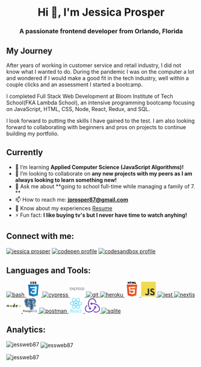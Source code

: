 <h1 align="center">Hi 👋, I'm Jessica Prosper</h1>
<h3 align="center">A passionate frontend developer from Orlando, Florida</h3>

<!--
**Jessweb87/Jessweb87** is a ✨ _special_ ✨ repository because its `README.md` (this file) appears on your GitHub profile.

Here are some ideas to get you started:
-->
## My Journey
After years of working in customer service and retail industry, I did not know what I wanted to do. During the pandemic I was on the computer a lot and wondered if I would make a good fit in the tech industry, well within a couple clicks and an assessment I started a bootcamp.

 I completed Full Stack Web Development at Bloom Institute of Tech School(FKA Lambda School), an intensive programming bootcamp focusing on JavaScript, HTML, CSS, Node, React, Redux, and SQL.

I look forward to putting the skills I have gained to the test. I am also looking forward to collaborating with beginners and pros on projects to continue building my portfolio.

## Currently  
- 🌱 I’m learning **Applied Computer Science (JavaScript Algorithms)!**
- 👯 I’m looking to collaborate on **any new projects with my peers as I am always looking to learn something new!**
- 💬 Ask me about **going to school full-time while managing a family of 7. **
- 📫 How to reach me: **jprosper87@gmail.com**
- 📃 Know about my experiences [Resume](https://docs.google.com/document/d/17CY82heSO-yGO35EUBbMoIAU6LZZXvMsekzWewv8xPc/edit?usp=sharing)
- ⚡ Fun fact: **I like buying tv's but I never have time to watch anyhing!**

## Connect with me:
<p align="left"><a href="https://linkedin.com/in/jessicaprosper" target="blank"><img align="center" src="https://raw.githubusercontent.com/rahuldkjain/github-profile-readme-generator/master/src/images/icons/Social/linked-in-alt.svg" alt="jessica prosper" height="30" width="40" /></a> <a href="https://codepen.io/jprosper87" target="blank"><img align="center" src="https://cdn.jsdelivr.net/npm/simple-icons@3.0.1/icons/codepen.svg" alt="codepen profile" height="30"
width="40" /></a> <a href="https://codesandbox.io/u/jprosper87" target="blank"><img align="center" src="https://cdn.jsdelivr.net/npm/simple-icons@3.0.1/icons/codesandbox.svg" alt="codesandbox profile" height="30" width="40" /></a></p>

## Languages and Tools:

<p align="left"> <a href="https://www.gnu.org/software/bash/" target="_blank" rel="noreferrer"> <img src="https://www.vectorlogo.zone/logos/gnu_bash/gnu_bash-icon.svg" alt="bash" width="40" height="40"/> </a> <a href="https://getbootstrap.com" target="_blank" rel="noreferrer"> <a href="https://www.w3schools.com/css/" target="_blank" rel="noreferrer"> <img src="https://raw.githubusercontent.com/devicons/devicon/master/icons/css3/css3-original-wordmark.svg" alt="css3" width="40" height="40"/> </a> <a href="https://www.cypress.io" target="_blank" rel="noreferrer"> <img src="https://raw.githubusercontent.com/simple-icons/simple-icons/6e46ec1fc23b60c8fd0d2f2ff46db82e16dbd75f/icons/cypress.svg" alt="cypress" width="40" height="40"/> </a> <a href="https://expressjs.com" target="_blank" rel="noreferrer"> <img src="https://raw.githubusercontent.com/devicons/devicon/master/icons/express/express-original-wordmark.svg" alt="express" width="40" height="40"/> </a> <a href="https://git-scm.com/" target="_blank" rel="noreferrer"> <img src="https://www.vectorlogo.zone/logos/git-scm/git-scm-icon.svg" alt="git" width="40" height="40"/> </a> <a href="https://heroku.com" target="_blank" rel="noreferrer"> <img src="https://www.vectorlogo.zone/logos/heroku/heroku-icon.svg" alt="heroku" width="40" height="40"/> </a> <a href="https://www.w3.org/html/" target="_blank" rel="noreferrer"> <img src="https://raw.githubusercontent.com/devicons/devicon/master/icons/html5/html5-original-wordmark.svg" alt="html5" width="40" height="40"/> </a> <a href="https://developer.mozilla.org/en-US/docs/Web/JavaScript" target="_blank" rel="noreferrer"> <img src="https://raw.githubusercontent.com/devicons/devicon/master/icons/javascript/javascript-original.svg" alt="javascript" width="40" height="40"/> </a> <a href="https://jestjs.io" target="_blank" rel="noreferrer"> <img src="https://www.vectorlogo.zone/logos/jestjsio/jestjsio-icon.svg" alt="jest" width="40" height="40"/> </a> <a href="https://nextjs.org/" target="_blank" rel="noreferrer"> <img src="https://cdn.worldvectorlogo.com/logos/nextjs-2.svg" alt="nextjs" width="40" height="40"/> </a> <a href="https://nodejs.org" target="_blank" rel="noreferrer"> <img src="https://raw.githubusercontent.com/devicons/devicon/master/icons/nodejs/nodejs-original-wordmark.svg" alt="nodejs" width="40" height="40"/> </a> <a href="https://www.postgresql.org" target="_blank" rel="noreferrer"> <img src="https://raw.githubusercontent.com/devicons/devicon/master/icons/postgresql/postgresql-original-wordmark.svg" alt="postgresql" width="40" height="40"/> </a> <a href="https://postman.com" target="_blank" rel="noreferrer"> <img src="https://www.vectorlogo.zone/logos/getpostman/getpostman-icon.svg" alt="postman" width="40" height="40"/> </a>  <a href="https://reactjs.org/" target="_blank" rel="noreferrer"> <img src="https://raw.githubusercontent.com/devicons/devicon/master/icons/react/react-original-wordmark.svg" alt="react" width="40" height="40"/> </a> <a href="https://redux.js.org" target="_blank" rel="noreferrer"> <img src="https://raw.githubusercontent.com/devicons/devicon/master/icons/redux/redux-original.svg" alt="redux" width="40" height="40"/> </a> <a href="https://www.sqlite.org/" target="_blank" rel="noreferrer"> <img src="https://www.vectorlogo.zone/logos/sqlite/sqlite-icon.svg" alt="sqlite" width="40" height="40"/> </a> </p>
 
## Analytics:
 <p><img align="left" src="https://github-readme-stats.vercel.app/api/top-langs?username=jessweb87&show_icons=true&locale=en&layout=compact" alt="jessweb87" /></p>

<p>&nbsp;<img align="center" src="https://github-readme-stats.vercel.app/api?username=jessweb87&show_icons=true&locale=en" alt="jessweb87" /></p>

<p><img align="center" src="https://github-readme-streak-stats.herokuapp.com/?user=jessweb87&" alt="jessweb87" /></p>

